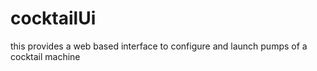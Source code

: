 cocktailUi
==========

this provides a web based interface to configure and launch pumps of a cocktail machine
